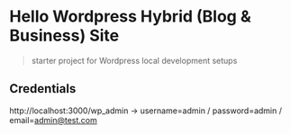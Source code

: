 # Hello Wordpress Hybrid (Blog & Business) Site

> starter project for Wordpress local development setups

## Credentials
http://localhost:3000/wp_admin -> username=admin / password=admin / email=admin@test.com
